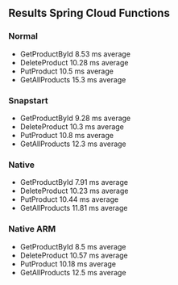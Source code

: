 ## Results Spring Cloud Functions

### Normal
- GetProductById 8.53 ms average
- DeleteProduct 10.28 ms average
- PutProduct 10.5 ms average
- GetAllProducts 15.3 ms average

### Snapstart
- GetProductById 9.28 ms average
- DeleteProduct 10.3 ms average
- PutProduct 10.8 ms average
- GetAllProducts 12.3 ms average

### Native
- GetProductById 7.91 ms average
- DeleteProduct 10.23 ms average
- PutProduct 10.44 ms average
- GetAllProducts 11.81 ms average

### Native ARM
- GetProductById 8.5 ms average
- DeleteProduct 10.57 ms average
- PutProduct 10.18 ms average
- GetAllProducts 12.5 ms average